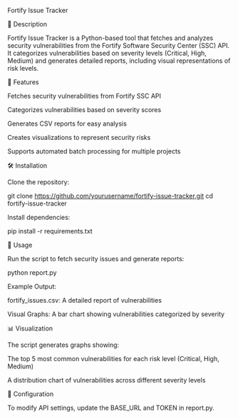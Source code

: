Fortify Issue Tracker

📌 Description

Fortify Issue Tracker is a Python-based tool that fetches and analyzes security vulnerabilities from the Fortify Software Security Center (SSC) API. It categorizes vulnerabilities based on severity levels (Critical, High, Medium) and generates detailed reports, including visual representations of risk levels.

🚀 Features

Fetches security vulnerabilities from Fortify SSC API

Categorizes vulnerabilities based on severity scores

Generates CSV reports for easy analysis

Creates visualizations to represent security risks

Supports automated batch processing for multiple projects

🛠️ Installation

Clone the repository:

git clone https://github.com/yourusername/fortify-issue-tracker.git
cd fortify-issue-tracker

Install dependencies:

pip install -r requirements.txt

🏃 Usage

Run the script to fetch security issues and generate reports:

python report.py

Example Output:

fortify_issues.csv: A detailed report of vulnerabilities

Visual Graphs: A bar chart showing vulnerabilities categorized by severity

📊 Visualization

The script generates graphs showing:

The top 5 most common vulnerabilities for each risk level (Critical, High, Medium)

A distribution chart of vulnerabilities across different severity levels

🔧 Configuration

To modify API settings, update the BASE_URL and TOKEN in report.py.

